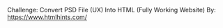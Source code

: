 Challenge: Convert PSD File (UX) Into HTML (Fully Working Website)
By: https://www.htmlhints.com/


